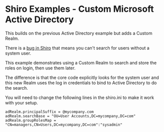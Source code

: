 # Shiro Examples - Custom Microsoft Active Directory

This builds on the previous Active Directory example but adds a Custom Realm.

There is a [bug in Shiro][1] that means you can't search for users without a system user.

This example demonstrates using a Custom Realm to search and store the roles on login, then use them later.

The difference is that the core code explicitly looks for the system user and this new Realm uses the log in credentials to bind to Active Directory to do the search. 

You will need to change the following lines in the shiro.ini to make it work with your setup. 

    adRealm.principalSuffix = @mycompany.com
    adRealm.searchBase = "OU=User Accounts,DC=mycompany,DC=com"
    adRealm.groupRolesMap = "CN=managers,CN=Users,DC=mycompany,DC=com":"sysadmin"


  [1]: https://issues.apache.org/jira/browse/SHIRO-586
  